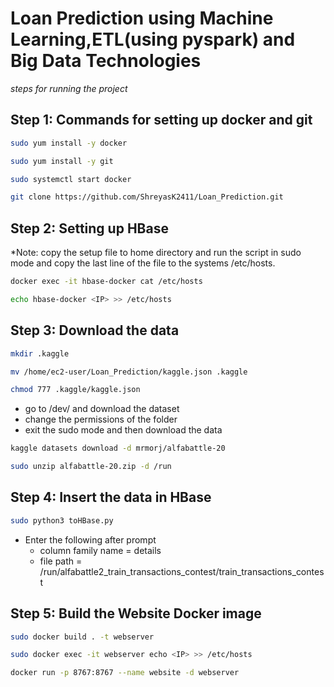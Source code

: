 # Loan Prediction using Machine Learning,ETL(using pyspark) and Big Data Technologies
*steps for running the project*
## Step 1: Commands for setting up docker and git
```bash
sudo yum install -y docker
```
```bash
sudo yum install -y git
```
```bash
sudo systemctl start docker
```
```bash
git clone https://github.com/ShreyasK2411/Loan_Prediction.git
```

## Step 2: Setting up HBase
*Note: copy the setup file to home directory and run the script in sudo mode and copy the last line of the file to the systems /etc/hosts.
```bash
docker exec -it hbase-docker cat /etc/hosts
```
```bash
echo hbase-docker <IP> >> /etc/hosts
```

## Step 3: Download the data
```bash
mkdir .kaggle
```
```bash
mv /home/ec2-user/Loan_Prediction/kaggle.json .kaggle
```
```bash
chmod 777 .kaggle/kaggle.json
```
- go to /dev/ and download the dataset
- change the permissions of the folder
- exit the sudo mode and then download the data
```bash
kaggle datasets download -d mrmorj/alfabattle-20
```
```bash
sudo unzip alfabattle-20.zip -d /run
```

## Step 4: Insert the data in HBase
```bash
sudo python3 toHBase.py
```
- Enter the following after prompt
  - column family name = details
  - file path = /run/alfabattle2_train_transactions_contest/train_transactions_contest

## Step 5: Build the Website Docker image
```bash
sudo docker build . -t webserver
```
```bash
sudo docker exec -it webserver echo <IP> >> /etc/hosts
```
```bash
docker run -p 8767:8767 --name website -d webserver
```
